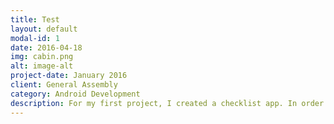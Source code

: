 ```yaml
---
title: Test
layout: default
modal-id: 1
date: 2016-04-18
img: cabin.png
alt: image-alt
project-date: January 2016
client: General Assembly
category: Android Development
description: For my first project, I created a checklist app. In order to keep things simple for the user, I made every function (adding, deleting, saving) controllable with one button. The app consists of two activities; each activity includes of an EditText view and a button which allows the user to add items onto an ArrayList. The ArrayList is then displayed using a ListView using a SimpleAdapter. I also used a hashmap to index the multiple ArrayLists created by the user. The UI also includes of using OnItemClickListeners to pass data through an intent with startActivityForResult().
---
```


